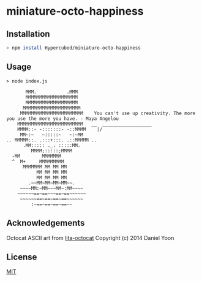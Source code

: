 # miniature-octo-happiness

## Installation

```sh
> npm install Hypercubed/miniature-octo-happiness
```

## Usage

```
> node index.js

       MMM.           .MMM
       MMMMMMMMMMMMMMMMMMM
       MMMMMMMMMMMMMMMMMMM
      MMMMMMMMMMMMMMMMMMMMM
     MMMMMMMMMMMMMMMMMMMMMMM    You can't use up creativity. The more you use the more you have. - Maya Angelou
    MMMMMMMMMMMMMMMMMMMMMMMM   __  __________________
    MMMM::- -:::::::- -::MMMM    |/
     MM~:~   ~:::::~   ~:~MM
.. MMMMM::. .:::+:::. .::MMMMM ..
      .MM::::: ._. :::::MM.
         MMMM;:::::;MMMM
  -MM        MMMMMMM
  ^  M+     MMMMMMMMM
      MMMMMMM MM MM MM
           MM MM MM MM
           MM MM MM MM
        .~~MM~MM~MM~MM~~.
     ~~~~MM:~MM~~~MM~:MM~~~~
    ~~~~~~==~==~~~==~==~~~~~~
     ~~~~~~==~==~==~==~~~~~~
         :~==~==~==~==~~
```

## Acknowledgements

Octocat ASCII art from [lita-octocat](https://github.com/daniely/lita-octocat) Copyright (c) 2014 Daniel Yoon

## License

[MIT](http://opensource.org/licenses/MIT)
